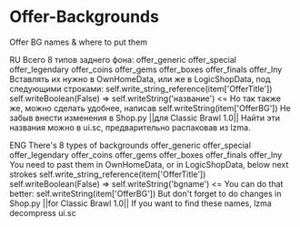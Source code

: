 # Offer-Backgrounds
Offer BG names &amp; where to put them



RU
Всего 8 типов заднего фона:
offer_generic
offer_special
offer_legendary
offer_coins
offer_gems
offer_boxes
offer_finals
offer_lny
Вставлять их нужно в OwnHomeData, или же в LogicShopData, под следующими строками:
            self.write_string_reference(item['OfferTitle'])
            self.writeBoolean(False)
           => self.writeString('название') <=
Но так также же, можно сделать удобнее, написав 
            self.writeString(item['OfferBG'])
Не забыв внести изменения в Shop.py ||для Classic Brawl 1.0||
Найти эти названия можно в ui.sc, предварительно распаковав из lzma.


ENG
There's 8 types of backgrounds
offer_generic
offer_special
offer_legendary
offer_coins
offer_gems
offer_boxes
offer_finals
offer_lny
You need to past them in OwnHomeData, or in LogicShopData, below next strokes
           self.write_string_reference(item['OfferTitle'])
            self.writeBoolean(False)
           => self.writeString('bgname') <=
You can do that better:
            self.writeString(item['OfferBG'])
But don't forget to do changes in Shop.py ||for Classic Brawl 1.0||
If you want to find these names, lzma decompress ui.sc

